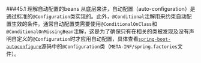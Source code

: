 ###45.1 理解自动配置的beans
从底层来讲，自动配置（auto-configuration）是通过标准的`@Configuration`类实现的。此外，`@Conditional`注解用来约束自动配置生效的条件。通常自动配置类需要使用`@ConditionalOnClass`和`@ConditionalOnMissingBean`注解，这是为了确保只有在相关的类被发现及没有声明自定义的`@Configuration`时才应用自动配置，具体查看[`spring-boot-autoconfigure`](https://github.com/spring-projects/spring-boot/tree/v2.0.0.M7/spring-boot-autoconfigure/src/main/java/org/springframework/boot/autoconfigure)源码中的`@Configuration`类（`META-INF/spring.factories`文件）。

